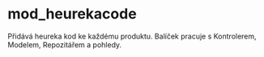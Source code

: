 # mod_heurekacode
Přidává heureka kod ke každému produktu.
Balíček pracuje s Kontrolerem, Modelem, Repozitářem a pohledy.
